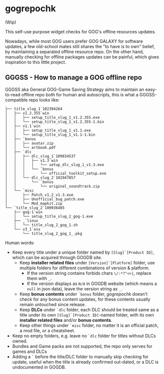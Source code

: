 # gogrepochk
(Wip)

This self-use purpose widget checks for GOG's offline resources updates.

Nowadays, while most GOG users prefer GOG GALAXY for software updates, a few old-school mates still shares the "to have is to own" belief, by maintaining a separated offline resource repo. On the other hand, manually checking for offline packages updates can be painful, which gives inspiration to this little project.

## GGGSS - How to manage a GOG offline repo

GGGSS aka General GOG-Game Saving Strategy aims to maintain an easy-to-read offline repo both for human and autoscripts, this is what a GGGSS-compatible repo looks like:

```tree
├── title_slug_1`102394264
│   ├── v1.2.355`win
│   │   ├── setup_title_slug_1_v1.2.355.exe
│   │   └── setup_title_slug_1_v1.2.355-1.bin
│   ├── v1.1`win
│   │   ├── setup_title_slug_1_v1.1.exe
│   │   └── setup_title_slug_1_v1.1-1.bin
│   ├── `bonus
│   │   ├── avatar.zip
│   │   └── artbook.pdf
│   ├── `dlc
│   │   ├── dlc_slug_1`109834537
│   │   │   ├── v1.3`win
│   │   │   │   └── setup_dlc_slug_1_v1.3.exe
│   │   │   └── `bonus
│   │   │       └── official_toolkit_setup.exe
│   │   └── dlc_slug_2`102947857
│   │       └── `bonus
│   │           └── original_soundtrack.zip
│   └── `misc
│       ├── Patch_v1.2_v1.3.exe
│       ├── Unofficial_bug_patch.exe
│       └── Mod_mapkit.zip
└── `title_slug_2`100936485
    ├── gog-1`win
    │   └── setup_title_slug_2_gog-1.exe
    ├── _`linux
    │   └── title_slug_2_gog_1.sh
    └── v3_1`osx
        └── title_slug_2_gog_1_.pkg
```

Human words: 

* Keep every title under a unique folder named by ``` [Slug]`[Product ID] ```, which can be acquired through GOGDB site.
  * Keep **installer related files** under ```[Version]`[Platform]``` folder, use multiple folders for different combinations of version & platform.
    * If the version string contains forbids chars `\/:*?"<>|`, replace them with `_`.
    * If the version displays as `N/A` in GOGDB website (which means a `null` in json data), leave the version string as `_`.
  * Keep **bonus contents** under ``` `bonus ``` folder, *gogrepochk* doesn't check for any bonus content updates, for these contents usually remain untouched since release.
  * Keep **DLCs** under ``` `dlc ``` folder, each DLC should be treated same as a title under its own ``` [Slug]`[Product ID] ```-named folder, with its own **installer related files** and/or **bonus contents**.
  * Keep other things under ``` `misc ``` folder, no matter it is an official patch, a mod file, or a cheatsheet.
* Keep no empty folders, e.g. leave no ``` `dlc ``` folder for titles without DLCs owned.
* Bundles and Game packs are not supported, the repo only serves for games and DLCs
* Adding a ``` ` ``` before the title/DLC folder to manually skip checking for update, useful when the title is already confirmed out-dated, or a DLC is undocumented in GOGDB.
